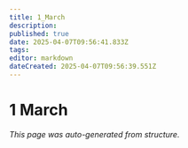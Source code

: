 ```yaml
---
title: 1_March
description: 
published: true
date: 2025-04-07T09:56:41.833Z
tags: 
editor: markdown
dateCreated: 2025-04-07T09:56:39.551Z
---
```


# 1 March

*This page was auto-generated from structure.*